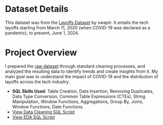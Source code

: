 
# Dataset Details

This dataset was from the [Layoffs Dataset](https://www.kaggle.com/datasets/swaptr/layoffs-2022/data) by swaptr. It entails the tech layoffs starting from March 11, 2020 (when COVID-19 was declared as a pandemic), to present, June 1, 2024.

# Project Overview

I prepared the [raw dataset](layoffs.csv) through standard cleaning processes, and analyzed the resulting data to identify trends and create insights from it. My main goal was to understand the impact of COVID-19 and the distribution of layoffs across the tech industry.

  - **SQL Skills Used**: Table Creation, Data Insertion, Removing Duplicates, Data Type Conversion, Common Table Expressions (CTEs), String Manipulation, Window Functions,  Aggregations, Group By, Joins, Window Functions, Date Functions.
  - [View Data Cleaning SQL Script](Layoffs_DataCleaningProject.sql)
  - [View EDA SQL Script](Layoffs_ExploratoryDataAnalysis.sql)

